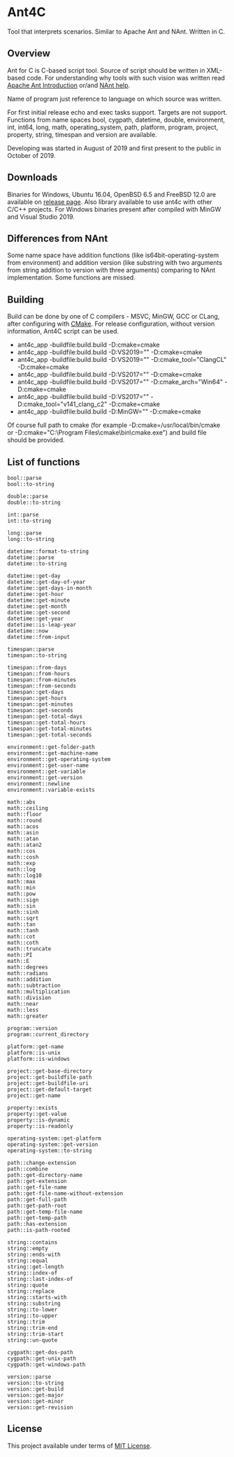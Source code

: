 # Ant4C
Tool that interprets scenarios. Similar to Apache Ant and NAnt. Written in C.

## Overview
Ant for C is C-based script tool. Source of script should be written in XML-based code.
For understanding why tools with such vision was written read [Apache Ant Introduction](http://jakarta.apache.org/ant/manual/) or/and [NAnt help](http://nant.sourceforge.net/).

Name of program just reference to language on which source was written.

For first initial release echo and exec tasks support. Targets are not support. Functions from name spaces bool, cygpath, datetime, double, environment, int, int64, long, math, operating_system, path, platform, program, project, property, string, timespan and version are available.

Developing was started in August of 2019 and first present to the public in October of 2019.

## Downloads
Binaries for Windows, Ubuntu 16.04, OpenBSD 6.5 and FreeBSD 12.0 are available on [release page](https://github.com/TheVice/Ant4C/releases).
Also library available to use ant4c with other C/C++ projects.
For Windows binaries present after compiled with MinGW and Visual Studio 2019.

## Differences from NAnt
Some name space have addition functions (like is64bit-operating-system from environment) and addition version (like substring with two arguments from string addition to version with three arguments) comparing to NAnt implementation. Some functions are missed.

## Building
Build can be done by one of C compilers - MSVC, MinGW, GCC or CLang, after configuring with [CMake](http://www.cmake.org/download/).
For release configuration, without version information, Ant4C script can be used.
* ant4c_app -buildfile:build.build -D:cmake=cmake
* ant4c_app -buildfile:build.build -D:VS2019="" -D:cmake=cmake
* ant4c_app -buildfile:build.build -D:VS2019="" -D:cmake_tool="ClangCL" -D:cmake=cmake
* ant4c_app -buildfile:build.build -D:VS2017="" -D:cmake=cmake
* ant4c_app -buildfile:build.build -D:VS2017="" -D:cmake_arch="Win64" -D:cmake=cmake
* ant4c_app -buildfile:build.build -D:VS2017="" -D:cmake_tool="v141_clang_c2" -D:cmake=cmake
* ant4c_app -buildfile:build.build -D:MinGW="" -D:cmake=cmake

Of course full path to cmake (for example -D:cmake=/usr/local/bin/cmake or -D:cmake="C:\Program Files\cmake\bin\cmake.exe") and build file should be provided.

## List of functions
```
bool::parse
bool::to-string
```
```
double::parse
double::to-string
```
```
int::parse
int::to-string
```
```
long::parse
long::to-string
```
```
datetime::format-to-string
datetime::parse
datetime::to-string
```
```
datetime::get-day
datetime::get-day-of-year
datetime::get-days-in-month
datetime::get-hour
datetime::get-minute
datetime::get-month
datetime::get-second
datetime::get-year
datetime::is-leap-year
datetime::now
datetime::from-input
```
```
timespan::parse
timespan::to-string
```
```
timespan::from-days
timespan::from-hours
timespan::from-minutes
timespan::from-seconds
timespan::get-days
timespan::get-hours
timespan::get-minutes
timespan::get-seconds
timespan::get-total-days
timespan::get-total-hours
timespan::get-total-minutes
timespan::get-total-seconds
```
```
environment::get-folder-path
environment::get-machine-name
environment::get-operating-system
environment::get-user-name
environment::get-variable
environment::get-version
environment::newline
environment::variable-exists
```
```
math::abs
math::ceiling
math::floor
math::round
math::acos
math::asin
math::atan
math::atan2
math::cos
math::cosh
math::exp
math::log
math::log10
math::max
math::min
math::pow
math::sign
math::sin
math::sinh
math::sqrt
math::tan
math::tanh
math::cot
math::coth
math::truncate
math::PI
math::E
math::degrees
math::radians
math::addition
math::subtraction
math::multiplication
math::division
math::near
math::less
math::greater
```
```
program::version
program::current_directory
```
```
platform::get-name
platform::is-unix
platform::is-windows
```
```
project::get-base-directory
project::get-buildfile-path
project::get-buildfile-uri
project::get-default-target
project::get-name
```
```
property::exists
property::get-value
property::is-dynamic
property::is-readonly
```
```
operating-system::get-platform
operating-system::get-version
operating-system::to-string
```
```
path::change-extension
path::combine
path::get-directory-name
path::get-extension
path::get-file-name
path::get-file-name-without-extension
path::get-full-path
path::get-path-root
path::get-temp-file-name
path::get-temp-path
path::has-extension
path::is-path-rooted
```
```
string::contains
string::empty
string::ends-with
string::equal
string::get-length
string::index-of
string::last-index-of
string::quote
string::replace
string::starts-with
string::substring
string::to-lower
string::to-upper
string::trim
string::trim-end
string::trim-start
string::un-quote
```
```
cygpath::get-dos-path
cygpath::get-unix-path
cygpath::get-windows-path
```
```
version::parse
version::to-string
version::get-build
version::get-major
version::get-minor
version::get-revision
```

## License
This project available under terms of [MIT License](LICENSE).

